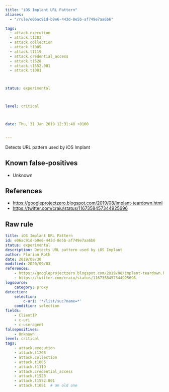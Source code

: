```yaml
---
title: "iOS Implant URL Pattern"
aliases:
  - "/rule/e06ac91d-b9e6-443d-8e5b-af749e7aa6b6"

tags:
  - attack.execution
  - attack.t1203
  - attack.collection
  - attack.t1005
  - attack.t1119
  - attack.credential_access
  - attack.t1528
  - attack.t1552.001
  - attack.t1081



status: experimental



level: critical



date: Thu, 31 Jan 2019 12:31:48 +0100


---
```


Detects URL pattern used by iOS Implant

<!--more-->


## Known false-positives

* Unknown



## References

* https://googleprojectzero.blogspot.com/2019/08/implant-teardown.html
* https://twitter.com/craiu/status/1167358457344925696


## Raw rule
```yaml
title: iOS Implant URL Pattern
id: e06ac91d-b9e6-443d-8e5b-af749e7aa6b6
status: experimental
description: Detects URL pattern used by iOS Implant
author: Florian Roth
date: 2019/08/30
modified: 2020/09/03
references:
    - https://googleprojectzero.blogspot.com/2019/08/implant-teardown.html
    - https://twitter.com/craiu/status/1167358457344925696
logsource:
    category: proxy
detection:
    selection:
        c-uri: '*/list/suc?name=*'
    condition: selection
fields:
    - ClientIP
    - c-uri
    - c-useragent
falsepositives:
    - Unknown
level: critical
tags:
    - attack.execution
    - attack.t1203
    - attack.collection
    - attack.t1005
    - attack.t1119
    - attack.credential_access
    - attack.t1528
    - attack.t1552.001
    - attack.t1081  # an old one
```
